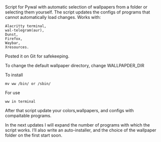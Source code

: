Script for Pywal with automatic selection of wallpapers from a folder or selecting them yourself. The script updates the configs of programs that cannot automatically load changes. 
Works with:
```
Alacritty terminal,
wal-telegram(aur),
Dunst,
Firefox,
Waybar,
Xresources.
```
Posted it on Git for safekeeping.

To change the default wallpaper directory, change WALLPAPDER_DIR 

To install 
```
mv ww /bin/ or /sbin/
```
For use
```
ww in terminal
```
After that script update your colors,wallpapers, and configs with compaitable programs.

In the next updates I will expand the number of programs with which the script works. I’ll also write an auto-installer, and the choice of the wallpaper folder on the first start soon.
